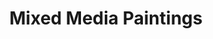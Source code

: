 ---
title: Mixed Media Paintings
description_markdown:
_gallery_date:
permalink: /painting/mixed-media
archive: false
main_image_path: /assets/images/3561-screen-copy.jpg
thumb_crop:
images:
  - image_path: /assets/images/3560abscreen-copy.jpg
    image_title: Playing God
    image_description: 'Mixed media on found wood, W66 H44 D5,  2020'
  - image_path: /assets/images/3561-screen-copy.jpg
    image_title: Playing God (detail)
    image_description:
  - image_path: /assets/images/3564a-screen-copy.jpg
    image_title: The Flower Market
    image_description: 'Oil on found wood, collage, W26 H30, 2020'
  - image_path: /assets/images/3574ascreen-copy.jpg
    image_title: Urban Dreams
    image_description: 'Mixed media on found wood, W35 H40 D4, 2020'
  - image_path: /assets/images/3576-screen-copy.jpg
    image_title: Urban Dreams (detail 1)
    image_description:
  - image_path: /assets/images/3577-screen-copy.jpg
    image_title: Urban Dreams (detail 2)
    image_description:
  - image_path: /assets/images/3558-screen-copy.jpg
    image_title: The Royal Iris
    image_description:
  - image_path: /assets/images/3559-screen-copy.jpg
    image_title: The Royal Iris (detail)
    image_description:
  - image_path: /assets/images/122-screen-copy.jpg
    image_title: STOP
    image_description: >-
      Oil on wood panel, assemblage

      Dimensions: W57 H37 D20, 2018


      Stop refers to a state of uncertainty in the context of imposed borders.
      It is created using found wood collected from the coast and references the
      kind of sign that maybe found at a railway crossing. There is a sense of
      danger but also a choice..
  - image_path: /assets/images/madi-1-copy-2.jpg
    image_title: Hideaway
    image_description:
  - image_path: /assets/images/mad1-3-copy-2.jpg
    image_title: Hideaway (detail 1)
    image_description:
  - image_path: /assets/images/madi-2-copy-2.jpg
    image_title: Hideaway (detail 2)
    image_description:
_options:
  image_path:
    width: 1200
    height: 1200
    resize_style: contain
    mime_type: image/jpeg
  main_image_path:
    width: 1200
    height: 800
    resize_style: contain
    mime_type: image/jpeg
_comments:
  title: Gallery title
  permalink: Be careful editing this
  main_image_path: Image used to represent your gallery
  images: Add and edit your gallery images here
  image_description: May only be used in the close up of an image
---
